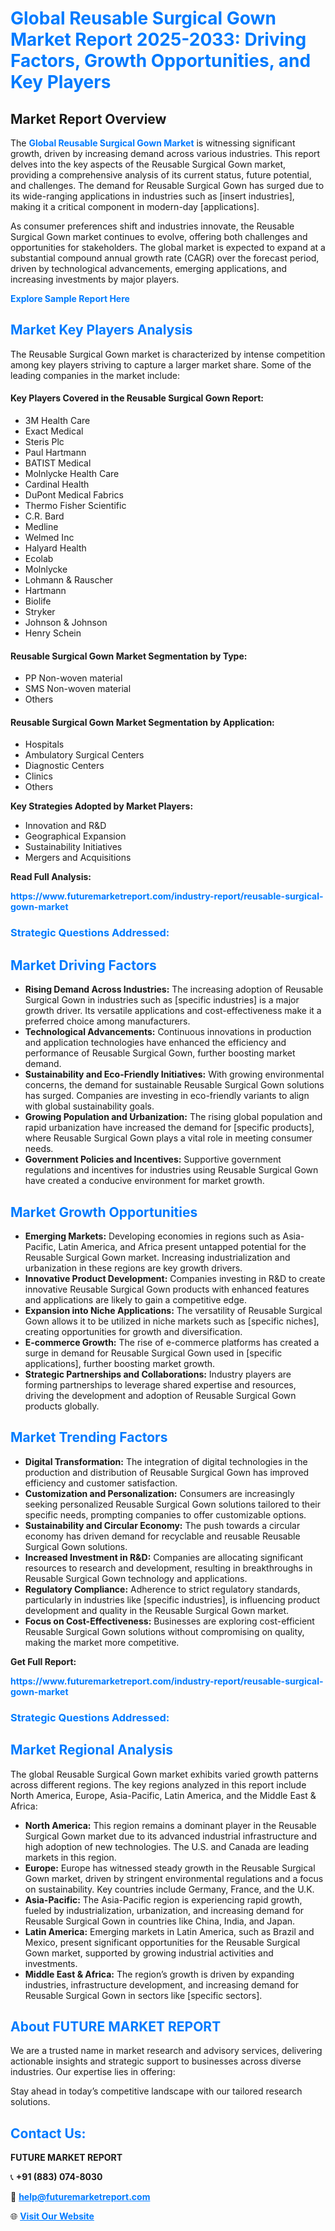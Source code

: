 <h1 style="color: #007BFF;">Global Reusable Surgical Gown Market Report 2025-2033: Driving Factors, Growth Opportunities, and Key Players</h1>

<section id="overview">
<h2>Market Report Overview</h2>
<p>The <a href="https://www.futuremarketreport.com/industry-report/reusable-surgical-gown-market" style="color: #007BFF; text-decoration: none;"><strong>Global Reusable Surgical Gown Market</strong></a> is witnessing significant growth, driven by increasing demand across various industries. This report delves into the key aspects of the Reusable Surgical Gown market, providing a comprehensive analysis of its current status, future potential, and challenges. The demand for Reusable Surgical Gown has surged due to its wide-ranging applications in industries such as [insert industries], making it a critical component in modern-day [applications].</p>
<p>As consumer preferences shift and industries innovate, the Reusable Surgical Gown market continues to evolve, offering both challenges and opportunities for stakeholders. The global market is expected to expand at a substantial compound annual growth rate (CAGR) over the forecast period, driven by technological advancements, emerging applications, and increasing investments by major players.</p>
</section>

<section id="overview">
<p><a href="https://www.futuremarketreport.com/request-sample/reportId=78048" style="color: #007BFF; text-decoration: none;"><strong>Explore Sample Report Here</strong></a></p>
</section>

<section id="key-players">
<h2 style="color: #007BFF;">Market Key Players Analysis</h2>
<p>The Reusable Surgical Gown market is characterized by intense competition among key players striving to capture a larger market share. Some of the leading companies in the market include:</p>
<h4>Key Players Covered in the Reusable Surgical Gown Report:</h4>
<ul><li>3M Health Care</li><li>Exact Medical</li><li>Steris Plc</li><li>Paul Hartmann</li><li>BATIST Medical</li><li>Molnlycke Health Care</li><li>Cardinal Health</li><li>DuPont Medical Fabrics</li><li>Thermo Fisher Scientific</li><li>C.R. Bard</li><li>Medline</li><li>Welmed Inc</li><li>Halyard Health</li><li>Ecolab</li><li>Molnlycke</li><li>Lohmann &amp; Rauscher</li><li>Hartmann</li><li>Biolife</li><li>Stryker</li><li>Johnson &amp; Johnson</li><li>Henry Schein</li></ul>
<h4>Reusable Surgical Gown Market Segmentation by Type:</h4>
<ul><li>PP Non-woven material</li><li>SMS Non-woven material</li><li>Others</li></ul>

<h4>Reusable Surgical Gown Market Segmentation by Application:</h4>
<ul><li>Hospitals</li><li>Ambulatory Surgical Centers</li><li>Diagnostic Centers</li><li>Clinics</li><li>Others</li></ul>
<p><strong>Key Strategies Adopted by Market Players:</strong></p>
<ul>
<li>Innovation and R&D</li>
<li>Geographical Expansion</li>
<li>Sustainability Initiatives</li>
<li>Mergers and Acquisitions</li>
</ul>
</section>

<section>
<p><strong>Read Full Analysis: </strong></p><a href="https://www.futuremarketreport.com/industry-report/reusable-surgical-gown-market" style="color: #007BFF; text-decoration: none;"><strong>https://www.futuremarketreport.com/industry-report/reusable-surgical-gown-market</strong></a>
<h3 style="color: #007BFF;">Strategic Questions Addressed:</h3>
</section>

<section id="driving-factors">
<h2 style="color: #007BFF;">Market Driving Factors</h2>
<ul>
<li><strong>Rising Demand Across Industries:</strong> The increasing adoption of Reusable Surgical Gown in industries such as [specific industries] is a major growth driver. Its versatile applications and cost-effectiveness make it a preferred choice among manufacturers.</li>
<li><strong>Technological Advancements:</strong> Continuous innovations in production and application technologies have enhanced the efficiency and performance of Reusable Surgical Gown, further boosting market demand.</li>
<li><strong>Sustainability and Eco-Friendly Initiatives:</strong> With growing environmental concerns, the demand for sustainable Reusable Surgical Gown solutions has surged. Companies are investing in eco-friendly variants to align with global sustainability goals.</li>
<li><strong>Growing Population and Urbanization:</strong> The rising global population and rapid urbanization have increased the demand for [specific products], where Reusable Surgical Gown plays a vital role in meeting consumer needs.</li>
<li><strong>Government Policies and Incentives:</strong> Supportive government regulations and incentives for industries using Reusable Surgical Gown have created a conducive environment for market growth.</li>
</ul>
</section>

<section id="growth-opportunities">
<h2 style="color: #007BFF;">Market Growth Opportunities</h2>
<ul>
<li><strong>Emerging Markets:</strong> Developing economies in regions such as Asia-Pacific, Latin America, and Africa present untapped potential for the Reusable Surgical Gown market. Increasing industrialization and urbanization in these regions are key growth drivers.</li>
<li><strong>Innovative Product Development:</strong> Companies investing in R&D to create innovative Reusable Surgical Gown products with enhanced features and applications are likely to gain a competitive edge.</li>
<li><strong>Expansion into Niche Applications:</strong> The versatility of Reusable Surgical Gown allows it to be utilized in niche markets such as [specific niches], creating opportunities for growth and diversification.</li>
<li><strong>E-commerce Growth:</strong> The rise of e-commerce platforms has created a surge in demand for Reusable Surgical Gown used in [specific applications], further boosting market growth.</li>
<li><strong>Strategic Partnerships and Collaborations:</strong> Industry players are forming partnerships to leverage shared expertise and resources, driving the development and adoption of Reusable Surgical Gown products globally.</li>
</ul>
</section>

<section id="trending-factors">
<h2 style="color: #007BFF;">Market Trending Factors</h2>
<ul>
<li><strong>Digital Transformation:</strong> The integration of digital technologies in the production and distribution of Reusable Surgical Gown has improved efficiency and customer satisfaction.</li>
<li><strong>Customization and Personalization:</strong> Consumers are increasingly seeking personalized Reusable Surgical Gown solutions tailored to their specific needs, prompting companies to offer customizable options.</li>
<li><strong>Sustainability and Circular Economy:</strong> The push towards a circular economy has driven demand for recyclable and reusable Reusable Surgical Gown solutions.</li>
<li><strong>Increased Investment in R&D:</strong> Companies are allocating significant resources to research and development, resulting in breakthroughs in Reusable Surgical Gown technology and applications.</li>
<li><strong>Regulatory Compliance:</strong> Adherence to strict regulatory standards, particularly in industries like [specific industries], is influencing product development and quality in the Reusable Surgical Gown market.</li>
<li><strong>Focus on Cost-Effectiveness:</strong> Businesses are exploring cost-efficient Reusable Surgical Gown solutions without compromising on quality, making the market more competitive.</li>
</ul>
</section>

<section>
<p><strong>Get Full Report: </strong></p><a href="https://www.futuremarketreport.com/industry-report/reusable-surgical-gown-market" style="color: #007BFF; text-decoration: none;"><strong>https://www.futuremarketreport.com/industry-report/reusable-surgical-gown-market</strong></a>
<h3 style="color: #007BFF;">Strategic Questions Addressed:</h3>
</section>


<section id="regional-analysis">
<h2 style="color: #007BFF;">Market Regional Analysis</h2>
<p>The global Reusable Surgical Gown market exhibits varied growth patterns across different regions. The key regions analyzed in this report include North America, Europe, Asia-Pacific, Latin America, and the Middle East & Africa:</p>
<ul>
<li><strong>North America:</strong> This region remains a dominant player in the Reusable Surgical Gown market due to its advanced industrial infrastructure and high adoption of new technologies. The U.S. and Canada are leading markets in this region.</li>
<li><strong>Europe:</strong> Europe has witnessed steady growth in the Reusable Surgical Gown market, driven by stringent environmental regulations and a focus on sustainability. Key countries include Germany, France, and the U.K.</li>
<li><strong>Asia-Pacific:</strong> The Asia-Pacific region is experiencing rapid growth, fueled by industrialization, urbanization, and increasing demand for Reusable Surgical Gown in countries like China, India, and Japan.</li>
<li><strong>Latin America:</strong> Emerging markets in Latin America, such as Brazil and Mexico, present significant opportunities for the Reusable Surgical Gown market, supported by growing industrial activities and investments.</li>
<li><strong>Middle East & Africa:</strong> The region’s growth is driven by expanding industries, infrastructure development, and increasing demand for Reusable Surgical Gown in sectors like [specific sectors].</li>
</ul>
</section>

<footer>
<h2 style="color: #007BFF;">About FUTURE MARKET REPORT</h2>
<p>We are a trusted name in market research and advisory services, delivering actionable insights and strategic support to businesses across diverse industries. Our expertise lies in offering:</p>

<p>Stay ahead in today’s competitive landscape with our tailored research solutions.</p>

<h2 style="color: #007BFF;">Contact Us:</h2>
<p><strong>FUTURE MARKET REPORT</strong></p>
<p>📞 <strong>+91 (883) 074-8030</strong></p>
<p>📧 <strong><a href="mailto:help@futuremarketreport.com" style="color: #007BFF;">help@futuremarketreport.com</a></strong></p>
<p>🌐 <strong><a href="https://www.futuremarketreport.com/" style="color: #007BFF;">Visit Our Website</a></strong></p>
</footer>